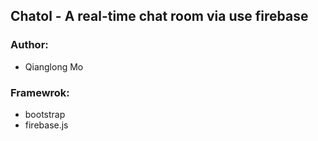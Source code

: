 ## Chatol - A real-time chat room via use firebase

### Author:
- Qianglong Mo 

### Framewrok:
- bootstrap
- firebase.js

